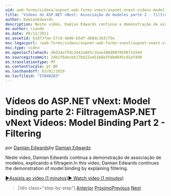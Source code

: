 ```yaml
---
uid: web-forms/videos/aspnet-web-forms-vnext/aspnet-vnext-videos-model-binding-part-2-filtering
title: 'Vídeos do ASP.NET vNext: Associação de modelos parte 2 - filtragem | Microsoft Docs'
author: DamianEdwards
description: Neste vídeo, Damian Edwards continua a demonstração de associação de modelos, explicando a filtragem.
ms.author: riande
ms.date: 08/12/2011
ms.assetid: b1d73fae-57c9-4b06-b5df-d68dc3b3cf5e
msc.legacyurl: /web-forms/videos/aspnet-web-forms-vnext/aspnet-vnext-videos-model-binding-part-2-filtering
msc.type: video
ms.openlocfilehash: dbd24a750c2d42a865c1bae280d007859671434d
ms.sourcegitcommit: 24b1f6decbb17bb22a45166e5fdb0845c65af498
ms.translationtype: MT
ms.contentlocale: pt-BR
ms.lasthandoff: 03/01/2019
ms.locfileid: "57040203"
---
```

<a name="aspnet-vnext-videos-model-binding-part-2---filtering"></a><span data-ttu-id="11733-103">Vídeos do ASP.NET vNext: Model binding parte 2: Filtragem</span><span class="sxs-lookup"><span data-stu-id="11733-103">ASP.NET vNext Videos: Model Binding Part 2 - Filtering</span></span>
====================
<span data-ttu-id="11733-104">por [Damian Edwards](https://github.com/DamianEdwards)</span><span class="sxs-lookup"><span data-stu-id="11733-104">by [Damian Edwards](https://github.com/DamianEdwards)</span></span>

<span data-ttu-id="11733-105">Neste vídeo, Damian Edwards continua a demonstração de associação de modelos, explicando a filtragem.</span><span class="sxs-lookup"><span data-stu-id="11733-105">In this video, Damian Edwards continues the demonstration of model binding by explaining filtering.</span></span>

[<span data-ttu-id="11733-106">&#9654;Assista ao vídeo (1 minutos)</span><span class="sxs-lookup"><span data-stu-id="11733-106">&#9654; Watch video (1 minutes)</span></span>](https://channel9.msdn.com/Blogs/ASP-NET-Site-Videos/aspnet-vnext-videos-model-binding-part-2-filtering)

> [!div class="step-by-step"]
> <span data-ttu-id="11733-107">[Anterior](aspnet-vnext-videos-model-binding-part-1-selecting-data.md)
> [Próximo](aspnet-vnext-videos-model-binding-part-3-updating.md)</span><span class="sxs-lookup"><span data-stu-id="11733-107">[Previous](aspnet-vnext-videos-model-binding-part-1-selecting-data.md)
[Next](aspnet-vnext-videos-model-binding-part-3-updating.md)</span></span>
